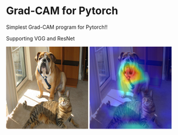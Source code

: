 # Grad-CAM for Pytorch

Simplest Grad-CAM program for Pytorch!!

Supporting VGG and ResNet

![input](https://github.com/derodero24/pytorch_gradcam/blob/master/both.png)
![heatmap](https://github.com/derodero24/pytorch_gradcam/blob/master/cam.png)
